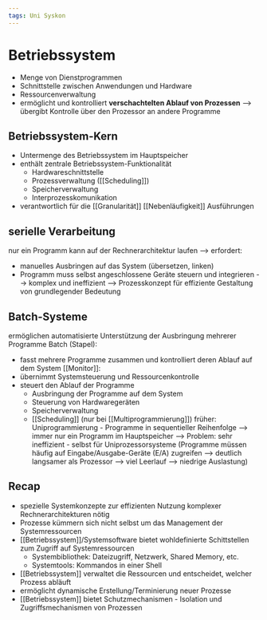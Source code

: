 ```yaml
---
tags: Uni Syskon
---
```

# Betriebssystem
- Menge von Dienstprogrammen
- Schnittstelle zwischen Anwendungen und Hardware
- Ressourcenverwaltung 
- ermöglicht und kontrolliert **verschachtelten Ablauf von Prozessen**
--> übergibt Kontrolle über den Prozessor an andere Programme

## Betriebssystem-Kern
- Untermenge des Betriebssystem im Hauptspeicher
- enthält zentrale Betriebssystem-Funktionalität
	- Hardwareschnittstelle
	- Prozessverwaltung ([[Scheduling]])
	- Speicherverwaltung
	- Interprozesskomunikation
- verantwortlich für die [[Granularität]] [[Nebenläufigkeit]] Ausführungen

## serielle Verarbeitung
nur ein Programm kann auf der Rechnerarchitektur laufen
--> erfordert:
- manuelles Ausbringen auf das System (übersetzen, linken)
- Programm muss selbst angeschlossene Geräte steuern und integrieren
--> komplex und ineffizient
--> Prozesskonzept für effiziente Gestaltung von grundlegender Bedeutung

## Batch-Systeme
ermöglichen automatisierte Unterstützung der Ausbringung mehrerer Programme
Batch (Stapel): 
- fasst mehrere Programme zusammen und kontrolliert deren Ablauf auf dem System
[[Monitor]]: 
- übernimmt Systemsteuerung und Ressourcenkontrolle
- steuert den Ablauf der Programme
	- Ausbringung der Programme auf dem System
	- Steuerung von Hardwaregeräten
	- Speicherverwaltung
	- [[Scheduling]] (nur bei [[Multiprogrammierung]])
früher: Uniprogrammierung - Programme in sequentieller Reihenfolge --> immer nur ein Programm im Hauptspeicher
--> Problem: sehr ineffizient - selbst für Uniprozessorsysteme (Programme müssen häufig auf Eingabe/Ausgabe-Geräte (E/A) zugreifen --> deutlich langsamer als Prozessor --> viel Leerlauf --> niedrige Auslastung)

## Recap
- spezielle Systemkonzepte zur effizienten Nutzung komplexer Rechnerarchitekturen nötig
- Prozesse kümmern sich nicht selbst um das Management der Systemressourcen
- [[Betriebssystem]]/Systemsoftware bietet wohldefinierte Schittstellen zum Zugriff auf Systemressourcen 
	- Systembibliothek: Dateizugriff, Netzwerk, Shared Memory, etc.
	- Systemtools: Kommandos in einer Shell
- [[Betriebssystem]] verwaltet die Ressourcen und entscheidet, welcher Prozess abläuft
- ermöglicht dynamische Erstellung/Terminierung neuer Prozesse
- [[Betriebssystem]] bietet Schutzmechanismen - Isolation und Zugriffsmechanismen von Prozessen